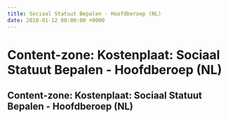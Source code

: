 ```yaml
---
title: Sociaal Statuut Bepalen - Hoofdberoep (NL)
date: 2018-01-12 00:00:00 +0000
---
```

# Content-zone: Kostenplaat: Sociaal Statuut Bepalen - Hoofdberoep (NL)
<div class="box contentzone" style="margin-top:25px;">
    <div class="box-header">
        <h2>Content-zone: Kostenplaat: Sociaal Statuut Bepalen - Hoofdberoep (NL)</h2>
    </div>
    <div class="box-body">
    </div>
</div>